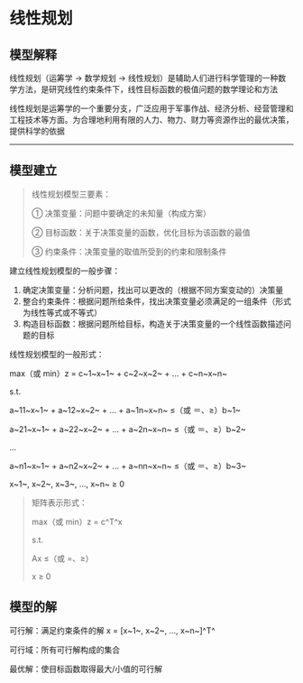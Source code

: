 # 线性规划

## 模型解释

线性规划（运筹学 → 数学规划 → 线性规划）是辅助人们进行科学管理的一种数学方法，是研究线性约束条件下，线性目标函数的极值问题的数学理论和方法

线性规划是运筹学的一个重要分支，广泛应用于军事作战、经济分析、经营管理和工程技术等方面。为合理地利用有限的人力、物力、财力等资源作出的最优决策，提供科学的依据

---------------

## 模型建立

> 线性规划模型三要素：
>
> ① 决策变量：问题中要确定的未知量（构成方案）
>
> ② 目标函数：关于决策变量的函数，优化目标为该函数的最值
>
> ③ 约束条件：决策变量的取值所受到的约束和限制条件

建立线性规划模型的一般步骤：

1. 确定决策变量：分析问题，找出可以更改的（根据不同方案变动的）决策量
2. 整合约束条件：根据问题所给条件，找出决策变量必须满足的一组条件（形式为线性等式或不等式）
3. 构造目标函数：根据问题所给目标，构造关于决策变量的一个线性函数描述问题的目标

线性规划模型的一般形式：

max（或 min）z = c~1~x~1~ + c~2~x~2~ + ... + c~n~x~n~

s.t.

a~11~x~1~ + a~12~x~2~ + ... + a~1n~x~n~ ≤（或 ＝、≥）b~1~

a~21~x~1~ + a~22~x~2~ + ... + a~2n~x~n~ ≤（或 ＝、≥）b~2~

...

a~n1~x~1~ + a~n2~x~2~ + ... + a~nn~x~n~ ≤（或 ＝、≥）b~3~

x~1~, x~2~, x~3~, ..., x~n~ ≥ 0

> 矩阵表示形式：
>
> max（或 min）z = c^T^x
>
> s.t.
>
> Ax ≤（或 =、≥）
>
> x ≥ 0

## 模型的解

可行解：满足约束条件的解 x = [x~1~, x~2~, ..., x~n~]^T^

可行域：所有可行解构成的集合

最优解：使目标函数取得最大/小值的可行解